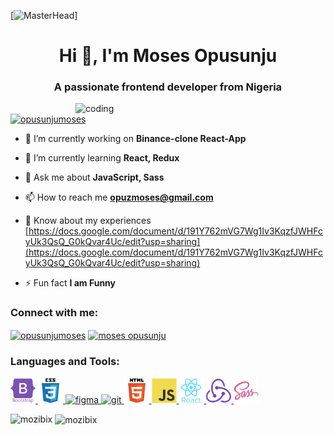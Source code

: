 [![MasterHead](https://www.digitaladlectio.com/wp-content/uploads/2020/04/New-PNC-Animated-Banners.gif)]

<h1 align="center">Hi 👋, I'm Moses Opusunju</h1>
<h3 align="center">A passionate frontend developer from Nigeria</h3>
<img align="right" alt="coding" width="400" src="https://static.wixstatic.com/media/fcf9f1_183add7b26954250a69bc0ac13f8ca50~mv2.gif/v1/fill/w_1600,h_900,al_c,q_90/file.jpg">



<p align="left"> <a href="https://twitter.com/opusunjumoses" target="blank"><img src="https://img.shields.io/twitter/follow/opusunjumoses?logo=twitter&style=for-the-badge" alt="opusunjumoses" /></a> </p>

- 🔭 I’m currently working on **Binance-clone React-App**

- 🌱 I’m currently learning **React, Redux**

- 💬 Ask me about **JavaScript, Sass**

- 📫 How to reach me **opuzmoses@gmail.com**

- 📄 Know about my experiences [https://docs.google.com/document/d/191Y762mVG7Wg1Iv3KqzfJWHFcyUk3QsQ_G0kQvar4Uc/edit?usp=sharing](https://docs.google.com/document/d/191Y762mVG7Wg1Iv3KqzfJWHFcyUk3QsQ_G0kQvar4Uc/edit?usp=sharing)

- ⚡ Fun fact **I am Funny**

<h3 align="left">Connect with me:</h3>
<p align="left">
<a href="https://twitter.com/opusunjumoses" target="blank"><img align="center" src="https://raw.githubusercontent.com/rahuldkjain/github-profile-readme-generator/master/src/images/icons/Social/twitter.svg" alt="opusunjumoses" height="30" width="40" /></a>
<a href="https://linkedin.com/in/moses opusunju" target="blank"><img align="center" src="https://raw.githubusercontent.com/rahuldkjain/github-profile-readme-generator/master/src/images/icons/Social/linked-in-alt.svg" alt="moses opusunju" height="30" width="40" /></a>
</p>

<h3 align="left">Languages and Tools:</h3>
<p align="left"> <a href="https://getbootstrap.com" target="_blank" rel="noreferrer"> <img src="https://raw.githubusercontent.com/devicons/devicon/master/icons/bootstrap/bootstrap-plain-wordmark.svg" alt="bootstrap" width="40" height="40"/> </a> <a href="https://www.w3schools.com/css/" target="_blank" rel="noreferrer"> <img src="https://raw.githubusercontent.com/devicons/devicon/master/icons/css3/css3-original-wordmark.svg" alt="css3" width="40" height="40"/> </a> <a href="https://www.figma.com/" target="_blank" rel="noreferrer"> <img src="https://www.vectorlogo.zone/logos/figma/figma-icon.svg" alt="figma" width="40" height="40"/> </a> <a href="https://git-scm.com/" target="_blank" rel="noreferrer"> <img src="https://www.vectorlogo.zone/logos/git-scm/git-scm-icon.svg" alt="git" width="40" height="40"/> </a> <a href="https://www.w3.org/html/" target="_blank" rel="noreferrer"> <img src="https://raw.githubusercontent.com/devicons/devicon/master/icons/html5/html5-original-wordmark.svg" alt="html5" width="40" height="40"/> </a> <a href="https://developer.mozilla.org/en-US/docs/Web/JavaScript" target="_blank" rel="noreferrer"> <img src="https://raw.githubusercontent.com/devicons/devicon/master/icons/javascript/javascript-original.svg" alt="javascript" width="40" height="40"/> </a> <a href="https://reactjs.org/" target="_blank" rel="noreferrer"> <img src="https://raw.githubusercontent.com/devicons/devicon/master/icons/react/react-original-wordmark.svg" alt="react" width="40" height="40"/> </a> <a href="https://redux.js.org" target="_blank" rel="noreferrer"> <img src="https://raw.githubusercontent.com/devicons/devicon/master/icons/redux/redux-original.svg" alt="redux" width="40" height="40"/> </a> <a href="https://sass-lang.com" target="_blank" rel="noreferrer"> <img src="https://raw.githubusercontent.com/devicons/devicon/master/icons/sass/sass-original.svg" alt="sass" width="40" height="40"/> </a> </p>

<p><img align="left" src="https://github-readme-stats.vercel.app/api/top-langs?username=mozibix&show_icons=true&locale=en&layout=compact" alt="mozibix" /></p>

<p>&nbsp;<img align="center" src="https://github-readme-stats.vercel.app/api?username=mozibix&show_icons=true&locale=en" alt="mozibix" /></p>
